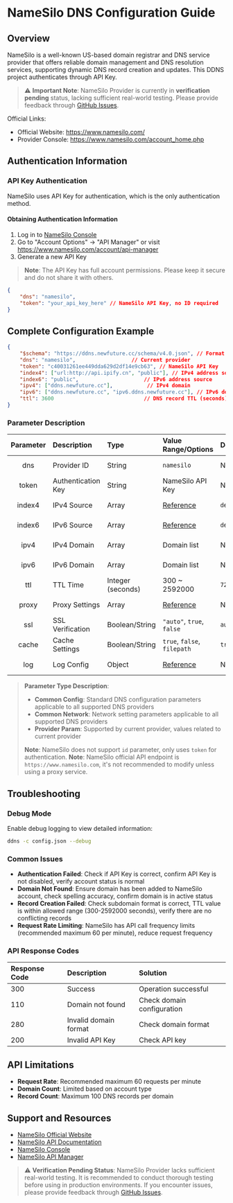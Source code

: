# NameSilo DNS Configuration Guide

## Overview

NameSilo is a well-known US-based domain registrar and DNS service provider that offers reliable domain management and DNS resolution services, supporting dynamic DNS record creation and updates. This DDNS project authenticates through API Key.

> ⚠️ **Important Note**: NameSilo Provider is currently in **verification pending** status, lacking sufficient real-world testing. Please provide feedback through [GitHub Issues](https://github.com/NewFuture/DDNS/issues).

Official Links:

- Official Website: <https://www.namesilo.com/>
- Provider Console: <https://www.namesilo.com/account_home.php>

## Authentication Information

### API Key Authentication

NameSilo uses API Key for authentication, which is the only authentication method.

#### Obtaining Authentication Information

1. Log in to [NameSilo Console](https://www.namesilo.com/account_home.php)
2. Go to "Account Options" → "API Manager" or visit <https://www.namesilo.com/account/api-manager>
3. Generate a new API Key

> **Note**: The API Key has full account permissions. Please keep it secure and do not share it with others.

```json
{
    "dns": "namesilo",
    "token": "your_api_key_here" // NameSilo API Key, no ID required
}
```

## Complete Configuration Example

```json
{
    "$schema": "https://ddns.newfuture.cc/schema/v4.0.json", // Format validation
    "dns": "namesilo",                  // Current provider
    "token": "c40031261ee449dda629d2df14e9cb63", // NameSilo API Key
    "index4": ["url:http://api.ipify.cn", "public"], // IPv4 address source
    "index6": "public",                     // IPv6 address source
    "ipv4": ["ddns.newfuture.cc"],           // IPv4 domain
    "ipv6": ["ddns.newfuture.cc", "ipv6.ddns.newfuture.cc"], // IPv6 domain
    "ttl": 3600                             // DNS record TTL (seconds)
}
```

### Parameter Description

| Parameter | Description      | Type           | Value Range/Options                     | Default   | Parameter Type |
| :-------: | :--------------- | :------------- | :------------------------------------- | :-------- | :------------- |
| dns       | Provider ID      | String         | `namesilo`                             | None      | Provider Param |
| token     | Authentication Key| String        | NameSilo API Key                       | None      | Provider Param |
| index4    | IPv4 Source      | Array          | [Reference](../json.en.md#ipv4-ipv6)  | `default` | Common Config  |
| index6    | IPv6 Source      | Array          | [Reference](../json.en.md#ipv4-ipv6)  | `default` | Common Config  |
| ipv4      | IPv4 Domain      | Array          | Domain list                            | None      | Common Config  |
| ipv6      | IPv6 Domain      | Array          | Domain list                            | None      | Common Config  |
| ttl       | TTL Time         | Integer (seconds)| 300 ~ 2592000                       | `7200`    | Provider Param |
| proxy     | Proxy Settings   | Array          | [Reference](../json.en.md#proxy)      | None      | Common Network |
| ssl       | SSL Verification | Boolean/String | `"auto"`, `true`, `false`              | `auto`    | Common Network |
| cache     | Cache Settings   | Boolean/String | `true`, `false`, `filepath`            | `true`    | Common Config  |
| log       | Log Config       | Object         | [Reference](../json.en.md#log)        | None      | Common Config  |

> **Parameter Type Description**:
>
> - **Common Config**: Standard DNS configuration parameters applicable to all supported DNS providers
> - **Common Network**: Network setting parameters applicable to all supported DNS providers
> - **Provider Param**: Supported by current provider, values related to current provider
>
> **Note**: NameSilo does not support `id` parameter, only uses `token` for authentication.
> **Note**: NameSilo official API endpoint is `https://www.namesilo.com`, it's not recommended to modify unless using a proxy service.

## Troubleshooting

### Debug Mode

Enable debug logging to view detailed information:

```sh
ddns -c config.json --debug
```

### Common Issues

- **Authentication Failed**: Check if API Key is correct, confirm API Key is not disabled, verify account status is normal
- **Domain Not Found**: Ensure domain has been added to NameSilo account, check spelling accuracy, confirm domain is in active status
- **Record Creation Failed**: Check subdomain format is correct, TTL value is within allowed range (300-2592000 seconds), verify there are no conflicting records
- **Request Rate Limiting**: NameSilo has API call frequency limits (recommended maximum 60 per minute), reduce request frequency

### API Response Codes

| Response Code | Description        | Solution                |
| :------------ | :----------------- | :---------------------- |
| 300           | Success            | Operation successful    |
| 110           | Domain not found   | Check domain configuration |
| 280           | Invalid domain format | Check domain format   |
| 200           | Invalid API Key    | Check API key           |

## API Limitations

- **Request Rate**: Recommended maximum 60 requests per minute
- **Domain Count**: Limited based on account type
- **Record Count**: Maximum 100 DNS records per domain

## Support and Resources

- [NameSilo Official Website](https://www.namesilo.com/)
- [NameSilo API Documentation](https://www.namesilo.com/api-reference)
- [NameSilo Console](https://www.namesilo.com/account_home.php)
- [NameSilo API Manager](https://www.namesilo.com/account/api-manager)

> ⚠️ **Verification Pending Status**: NameSilo Provider lacks sufficient real-world testing. It is recommended to conduct thorough testing before using in production environments. If you encounter issues, please provide feedback through [GitHub Issues](https://github.com/NewFuture/DDNS/issues).
